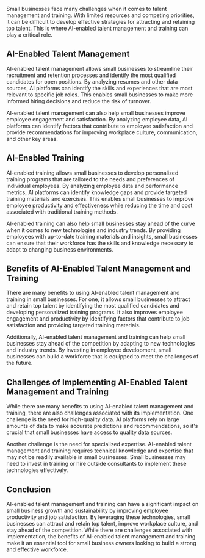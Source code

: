 
Small businesses face many challenges when it comes to talent management and training. With limited resources and competing priorities, it can be difficult to develop effective strategies for attracting and retaining top talent. This is where AI-enabled talent management and training can play a critical role.

AI-Enabled Talent Management
----------------------------

AI-enabled talent management allows small businesses to streamline their recruitment and retention processes and identify the most qualified candidates for open positions. By analyzing resumes and other data sources, AI platforms can identify the skills and experiences that are most relevant to specific job roles. This enables small businesses to make more informed hiring decisions and reduce the risk of turnover.

AI-enabled talent management can also help small businesses improve employee engagement and satisfaction. By analyzing employee data, AI platforms can identify factors that contribute to employee satisfaction and provide recommendations for improving workplace culture, communication, and other key areas.

AI-Enabled Training
-------------------

AI-enabled training allows small businesses to develop personalized training programs that are tailored to the needs and preferences of individual employees. By analyzing employee data and performance metrics, AI platforms can identify knowledge gaps and provide targeted training materials and exercises. This enables small businesses to improve employee productivity and effectiveness while reducing the time and cost associated with traditional training methods.

AI-enabled training can also help small businesses stay ahead of the curve when it comes to new technologies and industry trends. By providing employees with up-to-date training materials and insights, small businesses can ensure that their workforce has the skills and knowledge necessary to adapt to changing business environments.

Benefits of AI-Enabled Talent Management and Training
-----------------------------------------------------

There are many benefits to using AI-enabled talent management and training in small businesses. For one, it allows small businesses to attract and retain top talent by identifying the most qualified candidates and developing personalized training programs. It also improves employee engagement and productivity by identifying factors that contribute to job satisfaction and providing targeted training materials.

Additionally, AI-enabled talent management and training can help small businesses stay ahead of the competition by adapting to new technologies and industry trends. By investing in employee development, small businesses can build a workforce that is equipped to meet the challenges of the future.

Challenges of Implementing AI-Enabled Talent Management and Training
--------------------------------------------------------------------

While there are many benefits to using AI-enabled talent management and training, there are also challenges associated with its implementation. One challenge is the need for high-quality data. AI platforms rely on large amounts of data to make accurate predictions and recommendations, so it's crucial that small businesses have access to quality data sources.

Another challenge is the need for specialized expertise. AI-enabled talent management and training requires technical knowledge and expertise that may not be readily available in small businesses. Small businesses may need to invest in training or hire outside consultants to implement these technologies effectively.

Conclusion
----------

AI-enabled talent management and training can have a significant impact on small business growth and sustainability by improving employee productivity and job satisfaction. By leveraging these technologies, small businesses can attract and retain top talent, improve workplace culture, and stay ahead of the competition. While there are challenges associated with implementation, the benefits of AI-enabled talent management and training make it an essential tool for small business owners looking to build a strong and effective workforce.
